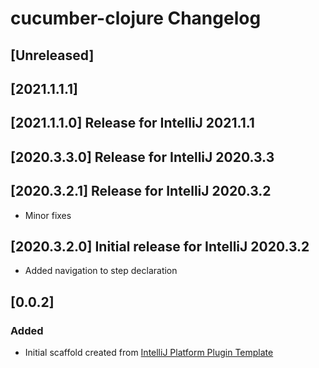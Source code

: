 <!-- Keep a Changelog guide -> https://keepachangelog.com -->

# cucumber-clojure Changelog

## [Unreleased]
## [2021.1.1.1]
## [2021.1.1.0] Release for IntelliJ 2021.1.1
## [2020.3.3.0] Release for IntelliJ 2020.3.3
## [2020.3.2.1] Release for IntelliJ 2020.3.2
- Minor fixes
## [2020.3.2.0] Initial release for IntelliJ 2020.3.2
- Added navigation to step declaration
## [0.0.2]
### Added
- Initial scaffold created from [IntelliJ Platform Plugin Template](https://github.com/JetBrains/intellij-platform-plugin-template)
